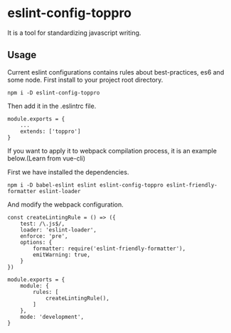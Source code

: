 # eslint-config-toppro

It is a tool for standardizing javascript writing.

## Usage

Current eslint configurations contains rules about best-practices, es6 and some node.
First install to your project root directory.

```
npm i -D eslint-config-toppro
```

Then add it in the .eslintrc file.

```
module.exports = {
    ...
    extends: ['toppro']
}
```

If you want to apply it to webpack compilation process, it is an example below.(Learn from vue-cli)

First we have installed the dependencies.

```
npm i -D babel-eslint eslint eslint-config-toppro eslint-friendly-formatter eslint-loader
```

And modify the webpack configuration.

```
const createLintingRule = () => ({
    test: /\.js$/,
    loader: 'eslint-loader',
    enforce: 'pre',
    options: {
        formatter: require('eslint-friendly-formatter'),
        emitWarning: true,
    }
})

module.exports = {
    module: {
        rules: [
            createLintingRule(),
        ]
    },
    mode: 'development',
}
```



